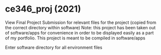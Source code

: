 # ce346_proj (2021)

View Final Project Submission for relevant files for the project (copied from the correct directory within software)
Note: this project has been taken out of software/apps for convenience in order to be displayed easily as a part of 
my portfolio. This project is meant to be compiled in software/apps 

Enter software directory for all environment files
